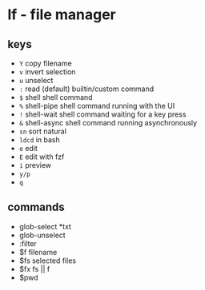 # lf - file manager

## keys

- `Y`                   copy filename
- `v`                   invert selection
- `u`                   unselect
- `:`                   read (default)  builtin/custom command
- `$`                   shell           shell command
- `%`                   shell-pipe      shell command running with the UI
- `!`                   shell-wait      shell command waiting for a key press
- `&`                   shell-async     shell command running asynchronously
- `sn`                  sort natural
- `ldcd`                in bash
- `e`                   edit
- `E`                   edit with fzf
- `i`                   preview
- `y/p`
- `q`

## commands

- glob-select *txt
- glob-unselect
- :filter
- $f filename
- $fs selected files
- $fx fs || f
- $pwd
